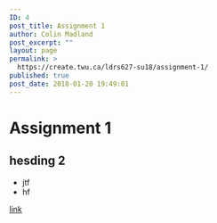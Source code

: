 ```yaml
---
ID: 4
post_title: Assignment 1
author: Colin Madland
post_excerpt: ""
layout: page
permalink: >
  https://create.twu.ca/ldrs627-su18/assignment-1/
published: true
post_date: 2018-01-20 19:49:01
---
```

<h1>Assignment 1</h1>
<h2>hesding 2</h2>
<ul>
 	<li>jtf</li>
 	<li>hf</li>
</ul>
<a href="http://www.twu.ca">link</a>